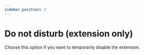 ```yaml
---
sidebar_position: 2
---
```


# Do not disturb (extension only)

Choose this option if you want to temporarily disable the extension.